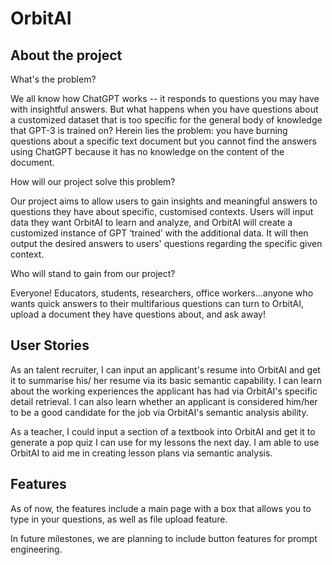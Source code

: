 # OrbitAI
## About the project
What's the problem?

We all know how ChatGPT works -- it responds to questions you may have with insightful answers. But what happens when you have questions about a customized dataset that is too specific for the general body of knowledge that GPT-3 is trained on? Herein lies the problem: you have burning questions about a specific text document but you cannot find the answers using ChatGPT because it has no knowledge on the content of the document.

How will our project solve this problem?

Our project aims to allow users to gain insights and meaningful answers to questions they have about specific, customised contexts. Users will input data they want OrbitAI to learn and analyze, and OrbitAI will create a customized instance of GPT ‘trained’ with the additional data. It will then output the desired answers to users' questions regarding the specific given context.

Who will stand to gain from our project?

Everyone! Educators, students, researchers, office workers...anyone who wants quick answers to their multifarious questions can turn to OrbitAI, upload a document they have questions about, and ask away!

## User Stories

As an talent recruiter, I can input an applicant's resume into OrbitAI and get it to summarise his/ her resume via its basic semantic capability. I can learn about the working experiences the applicant has had via OrbitAI's specific detail retrieval.
I can also learn whether an applicant is considered him/her to be a good candidate for the job via OrbitAI's semantic analysis ability. 

As a teacher, I could input a section of a textbook into OrbitAI and get it to generate a pop quiz I can use for my lessons the next day. I am able to use OrbitAI to aid me in creating lesson plans via semantic analysis. 

## Features
As of now, the features include a main page with a box that allows you to type in your questions, as well as file upload feature.

In future milestones, we are planning to include button features for prompt engineering.
